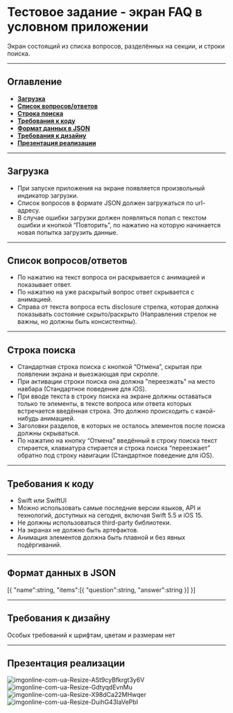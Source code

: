 # Тестовое задание - экран FAQ в условном приложении
Экран состоящий из списка вопросов, разделённых на секции, и строки поиска.
___
## Оглавление
- **[Загрузка](#Download)**
- **[Список вопросов/ответов](#ListQuestionsAnswers)**
- **[Строка поиска](#SearchBar)**
- **[Требования к коду](#CodeRequirements)**
- **[Формат данных в JSON](#JSONDataFormat)**
- **[Требования к дизайну](#DesignRequirements)**
- **[Презентация реализации](#Presentation)**
___
## <a id="Download"></a>Загрузка
- При запуске приложения на экране появляется произвольный индикатор загрузки.
- Список вопросов в формате JSON должен загружаться по url-адресу.
- В случае ошибки загрузки должен появляться попап с текстом ошибки и кнопкой “Повторить”, по нажатию на которую начинается новая попытка загрузить данные.
___
## <a id="ListQuestionsAnswers"></a>Список вопросов/ответов
- По нажатию на текст вопроса он раскрывается с анимацией и показывает ответ.
- По нажатию на уже раскрытый вопрос ответ скрывается с анимацией.
- Справа от текста вопроса есть disclosure стрелка, которая должна показывать состояние скрыто/раскрыто (Направления стрелок не важны, но должны быть консистентны).
___
## <a id="SearchBar"></a>Строка поиска
- Стандартная строка поиска с кнопкой “Отмена”, скрытая при появлении экрана и выезжающая при скролле.
- При активации строки поиска она должна "переезжать" на место навбара (Стандартное поведение для iOS).
- При вводе текста в строку поиска на экране должны оставаться только те элементы, в тексте вопроса или ответа которых встречается введённая строка. Это должно происходить с какой-нибудь анимацией.
- Заголовки разделов, в которых не осталось элементов после поиска должны скрываться.
- По нажатию на кнопку “Отмена” введённый в строку поиска текст стирается, клавиатура стирается и строка поиска “переезжает” обратно под строку навигации (Стандартное поведение для iOS).
___
## <a id="CodeRequirements"></a>Требования к коду
- Swift или SwiftUI
- Можно использовать самые последние версии языков, API и технологий, доступных на сегодня, включая Swift 5.5 и iOS 15.
- Не должны использоваться third-party библиотеки.
- На экранах не должно быть артефактов.
- Анимация элементов должна быть плавной и без явных подёргиваний.
___
## <a id="JSONDataFormat"></a>Формат данных в JSON
[{
"name":string, "items":[{
"question":string,
"answer":string }]
}]
___
## <a id="DesignRequirements"></a>Требования к дизайну
Особых требований к шрифтам, цветам и размерам нет
___
## <a id="Presentation"></a>Презентация реализации
![imgonline-com-ua-Resize-ASt9cyBfkrgt3y6V](https://user-images.githubusercontent.com/87443364/155848778-e8bfaef3-e02b-4938-97d3-d143b3e2a6e6.jpg)
![imgonline-com-ua-Resize-GdtyqdEvnMu](https://user-images.githubusercontent.com/87443364/155848785-bd385e26-50a4-49a9-b0a2-44599ce86b6a.jpg)
![imgonline-com-ua-Resize-X98dCa22MHwqer](https://user-images.githubusercontent.com/87443364/155848795-12ebe583-fbf1-4547-a2e7-26dc695563ec.jpg)
![imgonline-com-ua-Resize-DuihG43IaVePbI](https://user-images.githubusercontent.com/87443364/155848851-98e167be-4a27-435e-9cbf-60553d1c088e.jpg)
